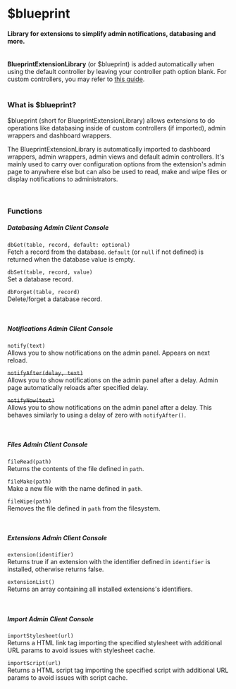 # $blueprint
<h4 class="fw-light">Library for extensions to simplify admin notifications, databasing and more.</h4><br/>

<div class="alert mt-2 rounded-4 border" role="alert">
  <i class="bi bi-currency-dollar mt-1" style="font-size:23px; float: left;"></i>
  <div class="ps-3 ms-3"><b>BlueprintExtensionLibrary</b> (or $blueprint) is added automatically when using the default controller by leaving your controller path option blank. For custom controllers, you may refer to <a href="?page=developing-extensions/Custom-controllers" class="alert-link">this guide</a>.</div>
</div><br/>

### **What is $blueprint?**
\$blueprint (short for BlueprintExtensionLibrary) allows extensions to do operations like databasing inside of custom controllers (if imported), admin wrappers and dashboard wrappers.

The BlueprintExtensionLibrary is automatically imported to dashboard wrappers, admin wrappers, admin views and default admin controllers. It's mainly used to carry over configuration options from the extension's admin page to anywhere else but can also be used to read, make and wipe files or display notifications to administrators.

<br/>

### **Functions**

##### Databasing <span class="badge bg-primary-subtle text-primary-emphasis rounded-pill">Admin <i class="bi bi-check"></i></span> <span class="badge bg-primary-subtle text-primary-emphasis rounded-pill">Client <i class="bi bi-check"></i></span> <span class="badge bg-primary-subtle text-primary-emphasis rounded-pill">Console <i class="bi bi-check"></i></span>
`dbGet(table, record, default: optional)` <tag type="pending" content="beta-2024-11"/></tag>\
Fetch a record from the database. `default` (or `null` if not defined) is returned when the database value is empty.

`dbSet(table, record, value)`\
Set a database record.

`dbForget(table, record)`\
Delete/forget a database record.

<br/>

##### Notifications <span class="badge bg-primary-subtle text-primary-emphasis rounded-pill">Admin <i class="bi bi-check"></i></span> <span class="badge bg-secondary-subtle text-secondary-emphasis rounded-pill opacity-50">Client <i class="bi bi-x"></i></span> <span class="badge bg-secondary-subtle text-secondary-emphasis rounded-pill opacity-50">Console <i class="bi bi-x"></i></span>
`notify(text)`\
Allows you to show notifications on the admin panel. Appears on next reload.

~~`notifyAfter(delay, text)`~~ <tag type="deprecated" content="beta-2024-11"/></tag>\
Allows you to show notifications on the admin panel after a delay. Admin page automatically reloads after specified delay.

~~`notifyNow(text)`~~ <tag type="deprecated" content="beta-2024-11"/></tag>\
Allows you to show notifications on the admin panel after a delay. This behaves similarly to using a delay of zero with `notifyAfter()`.

<br/>

##### Files <span class="badge bg-primary-subtle text-primary-emphasis rounded-pill">Admin <i class="bi bi-check"></i></span> <span class="badge bg-primary-subtle text-primary-emphasis rounded-pill">Client <i class="bi bi-check"></i></span> <span class="badge bg-primary-subtle text-primary-emphasis rounded-pill">Console <i class="bi bi-check"></i></span>
`fileRead(path)`\
Returns the contents of the file defined in `path`.

`fileMake(path)`\
Make a new file with the name defined in `path`.

`fileWipe(path)`\
Removes the file defined in `path` from the filesystem.

<br/>

##### Extensions <span class="badge bg-primary-subtle text-primary-emphasis rounded-pill">Admin <i class="bi bi-check"></i></span> <span class="badge bg-primary-subtle text-primary-emphasis rounded-pill">Client <i class="bi bi-check"></i></span> <span class="badge bg-primary-subtle text-primary-emphasis rounded-pill">Console <i class="bi bi-check"></i></span>
`extension(identifier)`\
Returns true if an extension with the identifier defined in `identifier` is installed, otherwise returns false.

`extensionList()` <tag type="pending" content="beta-2024-11"/></tag>\
Returns an array containing all installed extensions's identifiers.

<br/>

##### Import <span class="badge bg-primary-subtle text-primary-emphasis rounded-pill">Admin <i class="bi bi-check"></i></span> <span class="badge bg-primary-subtle text-primary-emphasis rounded-pill">Client <i class="bi bi-check"></i></span> <span class="badge bg-secondary-subtle text-secondary-emphasis rounded-pill opacity-50">Console <i class="bi bi-x"></i></span>
`importStylesheet(url)`\
Returns a HTML link tag importing the specified stylesheet with additional URL params to avoid issues with stylesheet cache.

`importScript(url)`\
Returns a HTML script tag importing the specified script with additional URL params to avoid issues with script cache.
